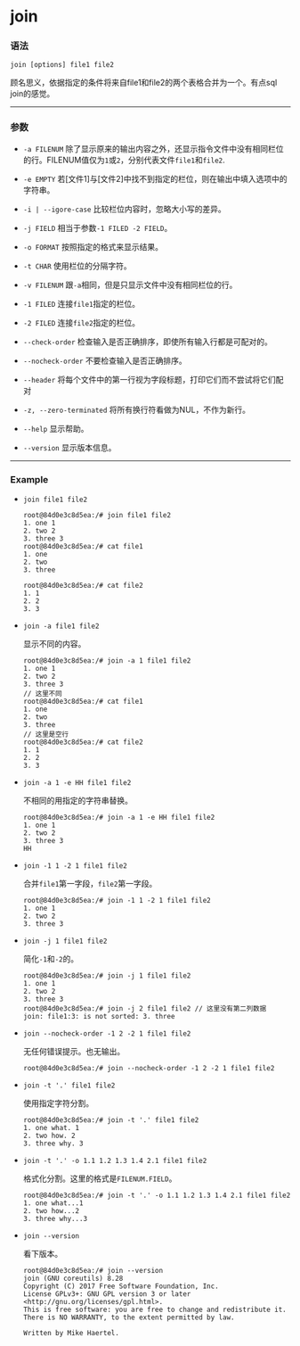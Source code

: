 join
====

### 语法

`join [options] file1 file2`

顾名思义，依据指定的条件将来自file1和file2的两个表格合并为一个。有点sql join的感觉。

***

### 参数

* `-a FILENUM` 除了显示原来的输出内容之外，还显示指令文件中没有相同栏位的行。FILENUM值仅为`1`或`2`，分别代表文件`file1`和`file2`.

* `-e EMPTY` 若[文件1]与[文件2]中找不到指定的栏位，则在输出中填入选项中的字符串。

* `-i | --igore-case` 比较栏位内容时，忽略大小写的差异。

* `-j FIELD` 相当于参数`-1 FILED -2 FIELD`。

* `-o FORMAT` 按照指定的格式来显示结果。

* `-t CHAR` 使用栏位的分隔字符。

* `-v FILENUM` 跟`-a`相同，但是只显示文件中没有相同栏位的行。

* `-1 FILED` 连接`file1`指定的栏位。

* `-2 FILED` 连接`file2`指定的栏位。

* `--check-order` 检查输入是否正确排序，即使所有输入行都是可配对的。

* `--nocheck-order` 不要检查输入是否正确排序。

* `--header` 将每个文件中的第一行视为字段标题，打印它们而不尝试将它们配对

* `-z, --zero-terminated` 将所有换行符看做为NUL，不作为新行。

* `--help` 显示帮助。

* `--version` 显示版本信息。

***

### Example

* `join file1 file2`

    ```
    root@84d0e3c8d5ea:/# join file1 file2
    1. one 1
    2. two 2
    3. three 3
    root@84d0e3c8d5ea:/# cat file1
    1. one
    2. two
    3. three

    root@84d0e3c8d5ea:/# cat file2
    1. 1
    2. 2
    3. 3
    ```

* `join -a file1 file2`

    显示不同的内容。

    ```
    root@84d0e3c8d5ea:/# join -a 1 file1 file2
    1. one 1
    2. two 2
    3. three 3
    // 这里不同
    root@84d0e3c8d5ea:/# cat file1
    1. one
    2. two
    3. three
    // 这里是空行
    root@84d0e3c8d5ea:/# cat file2
    1. 1
    2. 2
    3. 3
    ```

* `join -a 1 -e HH file1 file2`

    不相同的用指定的字符串替换。

    ```
    root@84d0e3c8d5ea:/# join -a 1 -e HH file1 file2
    1. one 1
    2. two 2
    3. three 3
    HH
    ```

* `join -1 1 -2 1 file1 file2`

    合并`file1`第一字段，`file2`第一字段。

    ```
    root@84d0e3c8d5ea:/# join -1 1 -2 1 file1 file2
    1. one 1
    2. two 2
    3. three 3
    ```

* `join -j 1 file1 file2`

    简化`-1`和`-2`的。

    ```
    root@84d0e3c8d5ea:/# join -j 1 file1 file2
    1. one 1
    2. two 2
    3. three 3
    root@84d0e3c8d5ea:/# join -j 2 file1 file2 // 这里没有第二列数据
    join: file1:3: is not sorted: 3. three
    ```

* `join --nocheck-order -1 2 -2 1 file1 file2`

    无任何错误提示。也无输出。

    ```
    root@84d0e3c8d5ea:/# join --nocheck-order -1 2 -2 1 file1 file2
    ```

* `join -t '.' file1 file2`

    使用指定字符分割。

    ```
    root@84d0e3c8d5ea:/# join -t '.' file1 file2
    1. one what. 1
    2. two how. 2
    3. three why. 3
    ```

* `join -t '.' -o 1.1 1.2 1.3 1.4 2.1 file1 file2`

    格式化分割。这里的格式是`FILENUM.FIELD`。

    ```
    root@84d0e3c8d5ea:/# join -t '.' -o 1.1 1.2 1.3 1.4 2.1 file1 file2
    1. one what...1
    2. two how...2
    3. three why...3
    ```

* `join --version`

    看下版本。

    ```
    root@84d0e3c8d5ea:/# join --version
    join (GNU coreutils) 8.28
    Copyright (C) 2017 Free Software Foundation, Inc.
    License GPLv3+: GNU GPL version 3 or later <http://gnu.org/licenses/gpl.html>.
    This is free software: you are free to change and redistribute it.
    There is NO WARRANTY, to the extent permitted by law.

    Written by Mike Haertel.
    ```
